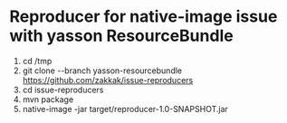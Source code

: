 # Reproducer for native-image issue with yasson ResourceBundle

1. cd /tmp
2. git clone --branch yasson-resourcebundle https://github.com/zakkak/issue-reproducers
3. cd issue-reproducers
4. mvn package
5. native-image -jar target/reproducer-1.0-SNAPSHOT.jar